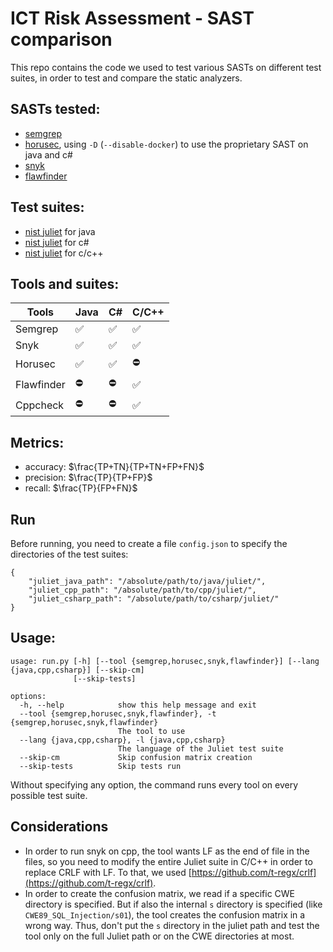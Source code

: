 # ICT Risk Assessment - SAST comparison

This repo contains the code we used to test various SASTs on different test suites, in order to test and compare the static analyzers.

## SASTs tested:
- [semgrep](https://github.com/semgrep/semgrep)
- [horusec](https://github.com/ZupIT/horusec), using `-D` (`--disable-docker`) to use the proprietary SAST on java and c#
- [snyk](https://snyk.io/product/snyk-code/)
- [flawfinder](https://github.com/david-a-wheeler/flawfinder)

## Test suites:
- [nist juliet](https://samate.nist.gov/SARD/test-suites/111) for java
- [nist juliet](https://samate.nist.gov/SARD/test-suites/110) for c#
- [nist juliet](https://samate.nist.gov/SARD/test-suites/112) for c/c++

## Tools and suites:
Tools | Java | C# | C/C++ |
--- | --- | --- | --- |
Semgrep | ✅ | ✅ | ✅ |
Snyk | ✅ | ✅ | ✅ |
Horusec | ✅ | ✅ | ⛔️ |
Flawfinder | ⛔️ | ⛔️ | ✅ |
Cppcheck | ⛔️ | ⛔️ | ✅ |

## Metrics:
- accuracy: $\frac{TP+TN}{TP+TN+FP+FN}$
- precision: $\frac{TP}{TP+FP}$
- recall: $\frac{TP}{FP+FN}$

## Run
Before running, you need to create a file `config.json` to specify the directories of the test suites:
```
{
    "juliet_java_path": "/absolute/path/to/java/juliet/",
    "juliet_cpp_path": "/absolute/path/to/cpp/juliet/",
    "juliet_csharp_path": "/absolute/path/to/csharp/juliet/"
}
```

## Usage:
```
usage: run.py [-h] [--tool {semgrep,horusec,snyk,flawfinder}] [--lang {java,cpp,csharp}] [--skip-cm]
              [--skip-tests]

options:
  -h, --help            show this help message and exit
  --tool {semgrep,horusec,snyk,flawfinder}, -t {semgrep,horusec,snyk,flawfinder}
                        The tool to use
  --lang {java,cpp,csharp}, -l {java,cpp,csharp}
                        The language of the Juliet test suite
  --skip-cm             Skip confusion matrix creation
  --skip-tests          Skip tests run
```

Without specifying any option, the command runs every tool on every possible test suite.

## Considerations
- In order to run snyk on cpp, the tool wants LF as the end of file in the files, so you need to modify the entire Juliet suite in C/C++ in order to replace CRLF with LF. To that, we used [https://github.com/t-regx/crlf](https://github.com/t-regx/crlf).
- In order to create the confusion matrix, we read if a specific CWE directory is specified. But if also the internal `s` directory is specified (like `CWE89_SQL_Injection/s01`), the tool creates the confusion matrix in a wrong way. Thus, don't put the `s` directory in the juliet path and test the tool only on the full Juliet path or on the CWE directories at most.